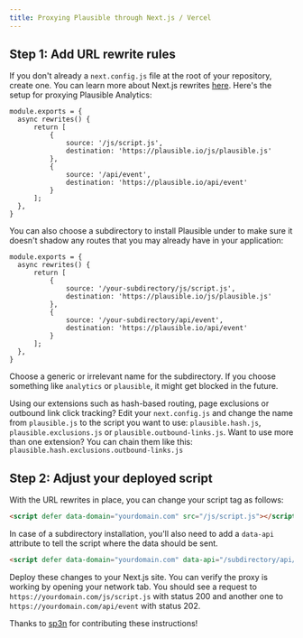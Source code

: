 ```yaml
---
title: Proxying Plausible through Next.js / Vercel
---
```


## Step 1: Add URL rewrite rules

If you don't already a `next.config.js` file at the root of your repository, create one. You can learn
more about Next.js rewrites [here](https://nextjs.org/docs/api-reference/next.config.js/rewrites). Here's
the setup for proxying Plausible Analytics:

``` title="next.config.js"
module.exports = {
  async rewrites() {
      return [
          {
              source: '/js/script.js',
              destination: 'https://plausible.io/js/plausible.js'
          },
          {
              source: '/api/event',
              destination: 'https://plausible.io/api/event'
          }
      ];
  },
}
```

You can also choose a subdirectory to install Plausible under to make sure it doesn't shadow any routes
that you may already have in your application:

``` title="next.config.js"
module.exports = {
  async rewrites() {
      return [
          {
              source: '/your-subdirectory/js/script.js',
              destination: 'https://plausible.io/js/plausible.js'
          },
          {
              source: '/your-subdirectory/api/event',
              destination: 'https://plausible.io/api/event'
          }
      ];
  },
}
```

Choose a generic or irrelevant name for the subdirectory. If you choose something like `analytics` or `plausible`,
it might get blocked in the future.

Using our extensions such as hash-based routing, page exclusions or outbound link click tracking? Edit your `next.config.js` and change the name from `plausible.js` to the script you want to use: `plausible.hash.js`, `plausible.exclusions.js` or `plausible.outbound-links.js`. Want to use more than one extension? You can chain them like this: `plausible.hash.exclusions.outbound-links.js`

## Step 2: Adjust your deployed script

With the URL rewrites in place, you can change your script tag as follows:

```html
<script defer data-domain="yourdomain.com" src="/js/script.js"></script>
```

In case of a subdirectory installation, you'll also need to add a `data-api` attribute to tell the script where
the data should be sent.

```html
<script defer data-domain="yourdomain.com" data-api="/subdirectory/api/event" src="/subdirectory/js/script.js"></script>
```


Deploy these changes to your Next.js site. You can verify the proxy is working by opening your network tab. You should see a request to
`https://yourdomain.com/js/script.js` with status 200 and another one to `https://yourdomain.com/api/event` with status 202.

Thanks to [sp3n](https://github.com/sp3n) for contributing these instructions! 
